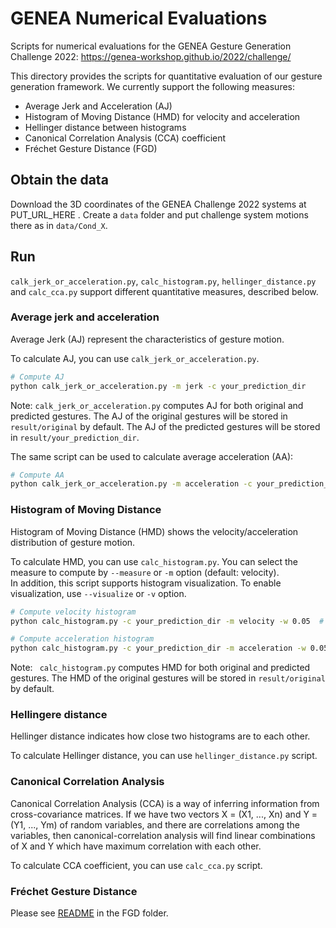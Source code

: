 # GENEA Numerical Evaluations
Scripts for numerical evaluations for the GENEA Gesture Generation Challenge 2022:
https://genea-workshop.github.io/2022/challenge/

This directory provides the scripts for quantitative evaluation of our gesture generation framework. We currently support the following measures:
- Average Jerk and Acceleration (AJ)
- Histogram of Moving Distance (HMD) for velocity and acceleration
- Hellinger distance between histograms
- Canonical Correlation Analysis (CCA) coefficient 
- Fréchet Gesture Distance (FGD)


## Obtain the data

Download the 3D coordinates of the GENEA Challenge 2022 systems at PUT_URL_HERE .
Create a `data` folder and put challenge system motions there as in `data/Cond_X`.

## Run

`calk_jerk_or_acceleration.py`, `calc_histogram.py`, `hellinger_distance.py` and `calc_cca.py` support different quantitative measures, described below.


### Average jerk and acceleration

Average Jerk (AJ) represent the characteristics of gesture motion.

To calculate AJ, you can use `calk_jerk_or_acceleration.py`.

```sh
# Compute AJ
python calk_jerk_or_acceleration.py -m jerk -c your_prediction_dir
```

Note: `calk_jerk_or_acceleration.py` computes AJ for both original and predicted gestures. The AJ of the original gestures will be stored in `result/original` by default. The AJ of the predicted gestures will be stored in `result/your_prediction_dir`.

The same script can be used to calculate average acceleration (AA):

```sh
# Compute AA
python calk_jerk_or_acceleration.py -m acceleration -c your_prediction_dir
```


### Histogram of Moving Distance

Histogram of Moving Distance (HMD) shows the velocity/acceleration distribution of gesture motion.

To calculate HMD, you can use `calc_histogram.py`.
You can select the measure to compute by `--measure` or `-m` option (default: velocity).  
In addition, this script supports histogram visualization. To enable visualization, use `--visualize` or `-v` option.

```sh
# Compute velocity histogram
python calc_histogram.py -c your_prediction_dir -m velocity -w 0.05  # You can change the bin width of the histogram

# Compute acceleration histogram
python calc_histogram.py -c your_prediction_dir -m acceleration -w 0.05
```

Note: ` calc_histogram.py` computes HMD for both original and predicted gestures. The HMD of the original gestures will be stored in `result/original` by default.

### Hellingere distance

Hellinger distance indicates how close two histograms are to each other.

To calculate Hellinger distance, you can use `hellinger_distance.py` script.

### Canonical Correlation Analysis

Canonical Correlation Analysis (CCA) is a way of inferring information from cross-covariance matrices. If we have two vectors X = (X1, ..., Xn) and Y = (Y1, ..., Ym) of random variables, and there are correlations among the variables, then canonical-correlation analysis will find linear combinations of X and Y which have maximum correlation with each other.

To calculate CCA coefficient, you can use `calc_cca.py` script.

### Fréchet Gesture Distance
Please see [README](FGD/README.md) in the FGD folder.
